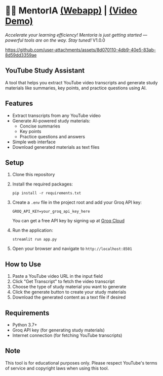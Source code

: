 # **🧙‍♂️ MentorIA [(Webapp)](https://mentoria-edu.streamlit.app/) | [(Video Demo)](https://www.youtube.com/watch?v=TUeoTym4jAM)**
_Accelerate your learning efficiency!_
_Mentoria is just getting started — powerful tools are on the way. Stay tuned!_
V1.0.0

https://github.com/user-attachments/assets/8d070110-4db9-40e5-83ab-8d59dd3359ae

## YouTube Study Assistant

A tool that helps you extract YouTube video transcripts and generate study materials like summaries, key points, and practice questions using AI.

## Features

- Extract transcripts from any YouTube video
- Generate AI-powered study materials:
  - Concise summaries
  - Key points
  - Practice questions and answers
- Simple web interface
- Download generated materials as text files

## Setup

1. Clone this repository
2. Install the required packages:
   ```
   pip install -r requirements.txt
   ```
3. Create a `.env` file in the project root and add your Groq API key:
   ```
   GROQ_API_KEY=your_groq_api_key_here
   ```
   
   You can get a free API key by signing up at [Groq Cloud](https://console.groq.com/keys)
4. Run the application:
   ```
   streamlit run app.py
   ```
5. Open your browser and navigate to `http://localhost:8501`

## How to Use

1. Paste a YouTube video URL in the input field
2. Click "Get Transcript" to fetch the video transcript
3. Choose the type of study material you want to generate
4. Click the generate button to create your study materials
5. Download the generated content as a text file if desired

## Requirements

- Python 3.7+
- Groq API key (for generating study materials)
- Internet connection (for fetching YouTube transcripts)

## Note

This tool is for educational purposes only. Please respect YouTube's terms of service and copyright laws when using this tool.
